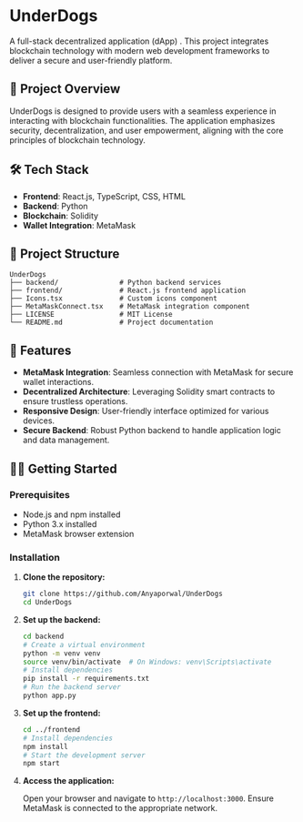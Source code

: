 # UnderDogs

A full-stack decentralized application (dApp) . This project integrates blockchain technology with modern web development frameworks to deliver a secure and user-friendly platform.

## 🚀 Project Overview

UnderDogs is designed to provide users with a seamless experience in interacting with blockchain functionalities. The application emphasizes security, decentralization, and user empowerment, aligning with the core principles of blockchain technology.

## 🛠️ Tech Stack

- **Frontend**: React.js, TypeScript, CSS, HTML
- **Backend**: Python
- **Blockchain**: Solidity
- **Wallet Integration**: MetaMask

## 📁 Project Structure

```
UnderDogs
├── backend/               # Python backend services
├── frontend/              # React.js frontend application
├── Icons.tsx              # Custom icons component
├── MetaMaskConnect.tsx    # MetaMask integration component
├── LICENSE                # MIT License
└── README.md              # Project documentation
```

## 🔑 Features

- **MetaMask Integration**: Seamless connection with MetaMask for secure wallet interactions.
- **Decentralized Architecture**: Leveraging Solidity smart contracts to ensure trustless operations.
- **Responsive Design**: User-friendly interface optimized for various devices.
- **Secure Backend**: Robust Python backend to handle application logic and data management.

## 🧑‍💻 Getting Started

### Prerequisites

- Node.js and npm installed
- Python 3.x installed
- MetaMask browser extension

### Installation

1. **Clone the repository:**

   ```bash
   git clone https://github.com/Anyaporwal/UnderDogs
   cd UnderDogs
   ```

2. **Set up the backend:**

   ```bash
   cd backend
   # Create a virtual environment
   python -m venv venv
   source venv/bin/activate  # On Windows: venv\Scripts\activate
   # Install dependencies
   pip install -r requirements.txt
   # Run the backend server
   python app.py
   ```

3. **Set up the frontend:**

   ```bash
   cd ../frontend
   # Install dependencies
   npm install
   # Start the development server
   npm start
   ```

4. **Access the application:**

   Open your browser and navigate to `http://localhost:3000`. Ensure MetaMask is connected to the appropriate network.
